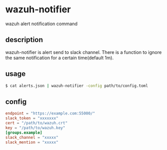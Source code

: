 # wazuh-notifier
wazuh alert notification command

## description

wazuh-notifier is alert send to slack channel.
There is a function to ignore the same notification for a certain time(default 1m).
## usage
```bash
$ cat alerts.json | wazuh-notifier -config path/to/config.toml
```

## config

```toml
endpoint = "https://example.com:55000/"
slack_token = "xxxxxxx"
cert = "/path/to/wazuh.crt"
key = "/path/to/wazuh.key"
[groups.example]
slack_channel = "xxxxx"
slack_mention = "xxxxx"
```
